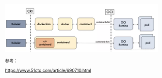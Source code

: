 ![image-20221118144126899](containerdVSdocker.assets/image-20221118144126899.png)



参考：

https://www.51cto.com/article/690710.html